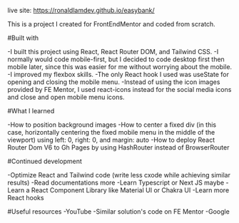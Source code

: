 live site: https://ronaldlamdev.github.io/easybank/

This is a project I created for FrontEndMentor and coded from scratch.

#Built with

-I built this project using React, React Router DOM, and Tailwind CSS.
-I normally would code mobile-first, but I decided to code desktop first then mobile later, since this was easier for me without worrying about the mobile. 
-I improved my flexbox skills.
-The only React hook I used was useState for opening and closing the mobile menu.
-Instead of using the icon images provided by FE Mentor, I used react-icons instead for the social media icons and close and open mobile menu icons.

#What I learned

-How to position background images
-How to center a fixed div (in this case, horizontally centering the fixed mobile menu in the middle of the viewport) using left: 0, right: 0, and margin: auto
-How to deploy React Router Dom V6 to Gh Pages by using HashRouter instead of BrowserRouter

#Continued development

-Optimize React and Tailwind code (write less cxode while achieving similar results)
-Read documentations more
-Learn Typescript or Next JS maybe
-Learn a React Component Library like Material UI or Chakra UI
-Learn more React hooks

#Useful resources
-YouTube
-Similar solution's code on FE Mentor
-Google
